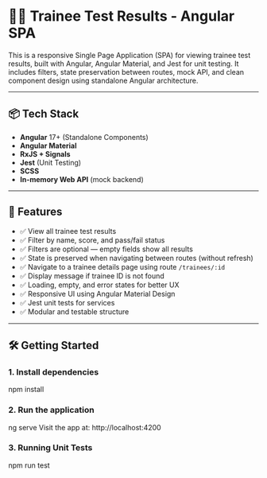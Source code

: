 # 🧑‍🎓 Trainee Test Results - Angular SPA

This is a responsive Single Page Application (SPA) for viewing trainee test results, built with Angular, Angular Material, and Jest for unit testing. It includes filters, state preservation between routes, mock API, and clean component design using standalone Angular architecture.

---

## 📦 Tech Stack

- **Angular** 17+ (Standalone Components)
- **Angular Material**
- **RxJS + Signals**
- **Jest** (Unit Testing)
- **SCSS**
- **In-memory Web API** (mock backend)

---

## 🚀 Features

- ✅ View all trainee test results
- ✅ Filter by name, score, and pass/fail status
- ✅ Filters are optional — empty fields show all results
- ✅ State is preserved when navigating between routes (without refresh)
- ✅ Navigate to a trainee details page using route `/trainees/:id`
- ✅ Display message if trainee ID is not found
- ✅ Loading, empty, and error states for better UX
- ✅ Responsive UI using Angular Material Design
- ✅ Jest unit tests for services
- ✅ Modular and testable structure

---


## 🛠️ Getting Started

### 1. Install dependencies

npm install

### 2. Run the application

ng serve
Visit the app at: http://localhost:4200

### 3. Running Unit Tests

npm run test

